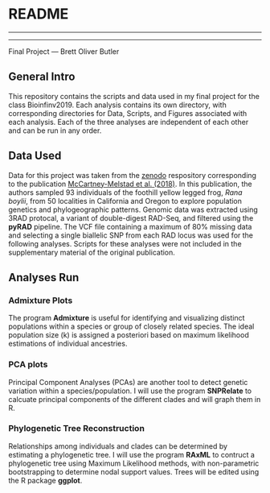 # README

______________________________
______________________________
Final Project — Brett Oliver Butler

## General Intro
This repository contains the scripts and data used in my final project for the class Bioinfinv2019. Each analysis contains its own directory, with corresponding directories for Data, Scripts, and Figures associated with each analysis. Each of the three analyses are independent of each other and can be run in any order.

## Data Used
Data for this project was taken from the [zenodo](https://zenodo.org/record/885534#.XIbuWVNKgWo) respository corresponding to the publication [McCartney-Melstad et al. (2018)](https://www.nature.com/articles/s41437-018-0097-7.pdf?origin=ppub). In this publication, the authors sampled 93 individuals of the foothill yellow legged frog, *Rana boylii*, from 50 localities in California and Oregon to explore population genetics and phylogeographic patterns. Genomic data was extracted using 3RAD protocal, a variant of double-digest RAD-Seq, and filtered using the **pyRAD** pipeline. The VCF file containing a maximum of 80% missing data and selecting a single biallelic SNP from each RAD locus was used for the following analyses. Scripts for these analyses were not included in the supplementary material of the original publication.

## Analyses Run
### Admixture Plots
The program **Admixture** is useful for identifying and visualizing distinct populations within a species or group of closely related species. The ideal population size (k) is assigned a posteriori based on maximum likelihood estimations of individual ancestries.

### PCA plots
Principal Component Analyses (PCAs) are another tool to detect genetic variation within a species/population. I will use the program **SNPRelate** to calcuate principal components of the different clades and will graph them in R.

### Phylogenetic Tree Reconstruction
Relationships among individuals and clades can be determined by estimating a phylogenetic tree. I will use the program **RAxML** to contruct a phylogenetic tree using Maximum Likelihood methods, with non-parametric bootstrapping to determine nodal support values. Trees will be edited using the R package **ggplot**. 